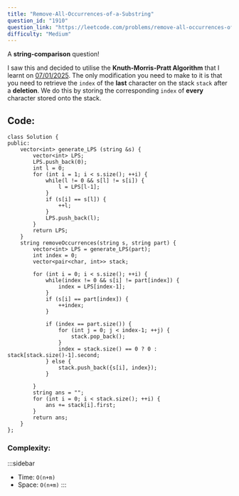 ```yaml
---
title: "Remove-All-Occurrences-of-a-Substring"
question_id: "1910"
question_link: "https://leetcode.com/problems/remove-all-occurrences-of-a-substring/"
difficulty: "Medium"
---
```


A **string-comparison** question!

I saw this and decided to utilise the **Knuth-Morris-Pratt Algorithm** that I learnt on [07/01/2025](https://ericzheng.nz/leetcode/2025-01-07.html).
The only modification you need to make to it is that you need to retrieve the `index` of the **last** character on the stack `stack` after a **deletion**.
We do this by storing the corresponding `index` of **every** character stored onto the stack.

## Code<span>:</span>

```{.cpp}
class Solution {
public:
    vector<int> generate_LPS (string &s) {
        vector<int> LPS;
        LPS.push_back(0);
        int l = 0;
        for (int i = 1; i < s.size(); ++i) {
            while(l != 0 && s[l] != s[i]) {
                l = LPS[l-1];
            }
            if (s[i] == s[l]) {
                ++l;
            }
            LPS.push_back(l);
        }
        return LPS;
    }
    string removeOccurrences(string s, string part) {
        vector<int> LPS = generate_LPS(part);
        int index = 0;
        vector<pair<char, int>> stack;
        
        for (int i = 0; i < s.size(); ++i) {
            while(index != 0 && s[i] != part[index]) {
                index = LPS[index-1];
            }
            if (s[i] == part[index]) {
                ++index;
            }

            if (index == part.size()) {
                for (int j = 0; j < index-1; ++j) {
                    stack.pop_back();
                }
                index = stack.size() == 0 ? 0 : stack[stack.size()-1].second;
            } else {
                stack.push_back({s[i], index});
            }

        }
        string ans = "";
        for (int i = 0; i < stack.size(); ++i) {
            ans += stack[i].first;
        }
        return ans;
    }
};
```

### Complexity<span>:</span>

:::sidebar
- Time: `O(n+m)`
- Space: `O(n+m)`
:::
